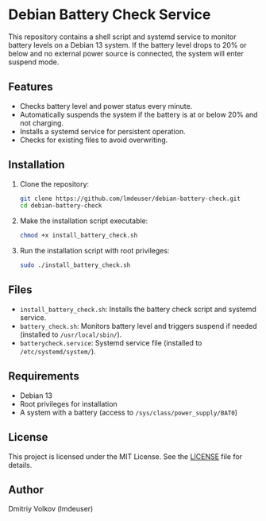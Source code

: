 # Debian Battery Check Service

This repository contains a shell script and systemd service to monitor battery levels on a Debian 13 system. If the battery level drops to 20% or below and no external power source is connected, the system will enter suspend mode.

## Features
- Checks battery level and power status every minute.
- Automatically suspends the system if the battery is at or below 20% and not charging.
- Installs a systemd service for persistent operation.
- Checks for existing files to avoid overwriting.

## Installation
1. Clone the repository:
   ```bash
   git clone https://github.com/lmdeuser/debian-battery-check.git
   cd debian-battery-check
   ```
2. Make the installation script executable:
   ```bash
   chmod +x install_battery_check.sh
   ```
3. Run the installation script with root privileges:
   ```bash
   sudo ./install_battery_check.sh
   ```

## Files
- `install_battery_check.sh`: Installs the battery check script and systemd service.
- `battery_check.sh`: Monitors battery level and triggers suspend if needed (installed to `/usr/local/sbin/`).
- `batterycheck.service`: Systemd service file (installed to `/etc/systemd/system/`).

## Requirements
- Debian 13
- Root privileges for installation
- A system with a battery (access to `/sys/class/power_supply/BAT0`)

## License
This project is licensed under the MIT License. See the [LICENSE](LICENSE) file for details.

## Author
Dmitriy Volkov (lmdeuser)